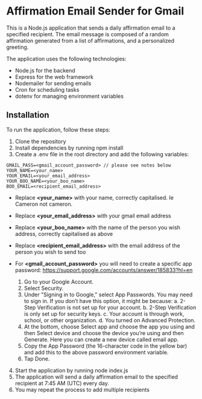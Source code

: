 # Affirmation Email Sender for Gmail
This is a Node.js application that sends a daily affirmation email to a specified recipient. The email message is composed of a random affirmation generated from a list of affirmations, and a personalized greeting.

The application uses the following technologies:

- Node.js for the backend
- Express for the web framework
- Nodemailer for sending emails
- Cron for scheduling tasks
- dotenv for managing environment variables

## Installation
To run the application, follow these steps:

1. Clone the repository
2. Install dependencies by running npm install
3. Create a .env file in the root directory and add the following variables:

```
GMAIL_PASS=<gmail_account_password> // please see notes below
YOUR_NAME=<your_name>
YOUR_EMAIL=<your_email_address>
YOUR_BOO_NAME=<your_boo_name>
BOO_EMAIL=<recipient_email_address>
```

- Replace **<your_name>** with your name, correctly capitalised. Ie Cameron not cameron.
- Replace **<your_email_address>** with your gmail email address
- Replace **<your_boo_name>** with the name of the person you wish address, correctly capitalised as above
- Replace **<recipient_email_address>** with the email address of the person you wish to send too

- For **<gmail_account_password>** you will need to create a specific app password: https://support.google.com/accounts/answer/185833?hl=en
    1. Go to your Google Account.
    2. Select Security.
    3. Under "Signing in to Google," select App Passwords. You may need to sign in. If you don’t have this option, it might be because:
        a. 2-Step Verification is not set up for your account.
        b. 2-Step Verification is only set up for security keys.
        c. Your account is through work, school, or other organization.
        d. You turned on Advanced Protection.
    4. At the bottom, choose Select app and choose the app you using and then Select device and choose the device you’re using and then Generate. Here you can create a new device called email app.
    5. Copy the App Password (the 16-character code in the yellow bar) and add this to the above password environment variable.
    6. Tap Done.

4. Start the application by running node index.js
5. The application will send a daily affirmation email to the specified recipient at 7:45 AM (UTC) every day.
6. You may repeat the process to add multiple recipients
